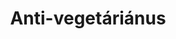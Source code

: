 ---
layout: riddle
title: Anti-vegetáriánus
sha256: 031fbdf11071e1bea91d3c01419dbc96de5f02c36853dceb10bf6bbf49d143ea
image: normal_e3f6c1be58319154.png
creator: Kozaróczy Zsolt
year: 2015
---